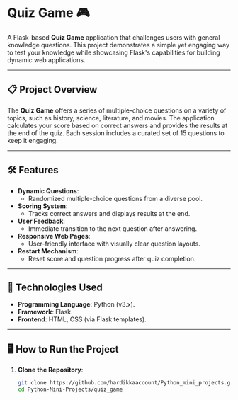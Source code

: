 # Quiz Game 🎮

A Flask-based **Quiz Game** application that challenges users with general knowledge questions. This project demonstrates a simple yet engaging way to test your knowledge while showcasing Flask's capabilities for building dynamic web applications.

---

## 📋 Project Overview

The **Quiz Game** offers a series of multiple-choice questions on a variety of topics, such as history, science, literature, and movies. The application calculates your score based on correct answers and provides the results at the end of the quiz. Each session includes a curated set of 15 questions to keep it engaging.

---

## 🛠️ Features

- **Dynamic Questions**:
  - Randomized multiple-choice questions from a diverse pool.
- **Scoring System**:
  - Tracks correct answers and displays results at the end.
- **User Feedback**:
  - Immediate transition to the next question after answering.
- **Responsive Web Pages**:
  - User-friendly interface with visually clear question layouts.
- **Restart Mechanism**:
  - Reset score and question progress after quiz completion.

---

## 🔧 Technologies Used

- **Programming Language**: Python (v3.x).
- **Framework**: Flask.
- **Frontend**: HTML, CSS (via Flask templates).

---

## 🖥️ How to Run the Project

1. **Clone the Repository**:
   ```bash
   git clone https://github.com/hardikkaaccount/Python_mini_projects.git
   cd Python-Mini-Projects/quiz_game
